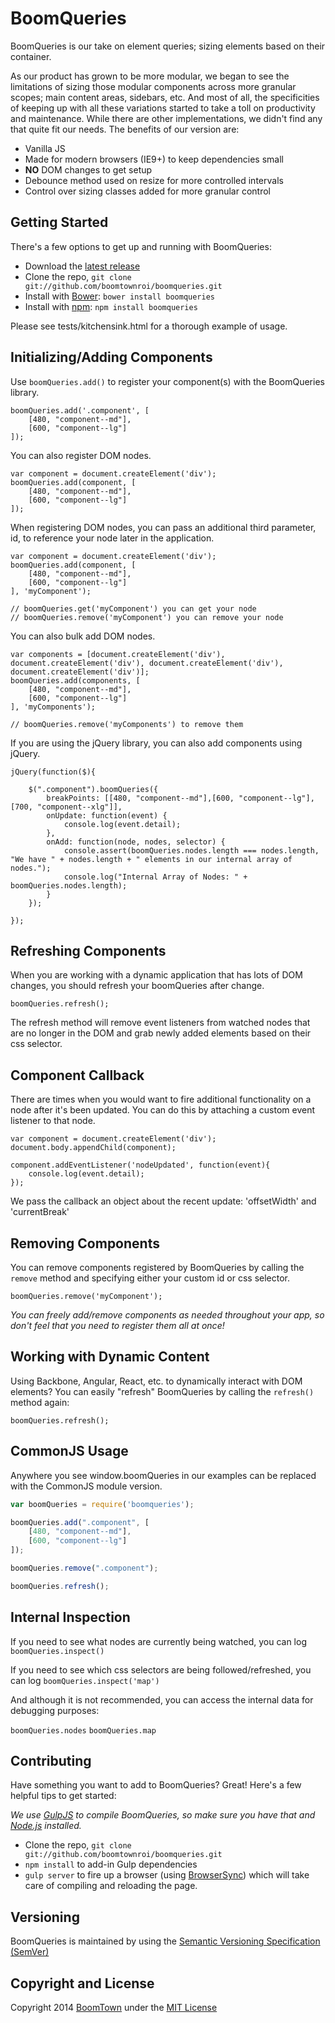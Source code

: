 # BoomQueries

BoomQueries is our take on element queries; sizing elements based on their container.

As our product has grown to be more modular, we began to see the limitations of sizing those modular components across more granular scopes; main content areas, sidebars, etc. And most of all, the specificities of keeping up with all these variations started to take a toll on productivity and maintenance. While there are other implementations, we didn't find any that quite fit our needs. The benefits of our version are:

* Vanilla JS
* Made for modern browsers (IE9+) to keep dependencies small
* **NO** DOM changes to get setup
* Debounce method used on resize for more controlled intervals
* Control over sizing classes added for more granular control

## Getting Started

There's a few options to get up and running with BoomQueries:

* Download the [latest release](https://github.com/boomtownroi/boomqueries/releases/latest)
* Clone the repo, `git clone git://github.com/boomtownroi/boomqueries.git`
* Install with [Bower](http://bower.io): `bower install boomqueries`
* Install with [npm](http://npmjs.org): `npm install boomqueries`

Please see tests/kitchensink.html for a thorough example of usage.

## Initializing/Adding Components

Use `boomQueries.add()` to register your component(s) with the BoomQueries library.

	boomQueries.add('.component', [
	    [480, "component--md"],
	    [600, "component--lg"]
	]);

You can also register DOM nodes.

	var component = document.createElement('div');
	boomQueries.add(component, [
	    [480, "component--md"],
	    [600, "component--lg"]
	]);

When registering DOM nodes, you can pass an additional third parameter, id, to reference your node later in the application.

	var component = document.createElement('div');
	boomQueries.add(component, [
	    [480, "component--md"],
	    [600, "component--lg"]
	], 'myComponent');

	// boomQueries.get('myComponent') you can get your node 
	// boomQueries.remove('myComponent') you can remove your node

You can also bulk add DOM nodes.

	var components = [document.createElement('div'), document.createElement('div'), document.createElement('div'), document.createElement('div')];
	boomQueries.add(components, [
	    [480, "component--md"],
	    [600, "component--lg"]
	], 'myComponents');

	// boomQueries.remove('myComponents') to remove them

If you are using the jQuery library, you can also add components using jQuery.

	jQuery(function($){

		$(".component").boomQueries({
			breakPoints: [[480, "component--md"],[600, "component--lg"],[700, "component--xlg"]],
			onUpdate: function(event) {
				console.log(event.detail);
			},
			onAdd: function(node, nodes, selector) {
				console.assert(boomQueries.nodes.length === nodes.length, "We have " + nodes.length + " elements in our internal array of nodes.");
				console.log("Internal Array of Nodes: " + boomQueries.nodes.length);
			}
		});
		
	});


## Refreshing Components

When you are working with a dynamic application that has lots of DOM changes, you should refresh your boomQueries after change.

	boomQueries.refresh();

The refresh method will remove event listeners from watched nodes that are no longer in the DOM and grab newly added elements based on their css selector.


## Component Callback

There are times when you would want to fire additional functionality on a node after it's been updated. You can do this by attaching a custom event listener to that node.

	var component = document.createElement('div');
    document.body.appendChild(component);

    component.addEventListener('nodeUpdated', function(event){
        console.log(event.detail);
    });

We pass the callback an object about the recent update: 'offsetWidth' and 'currentBreak'


## Removing Components

You can remove components registered by BoomQueries by calling the `remove` method and specifying either your custom id or css selector.

	boomQueries.remove('myComponent');

_You can freely add/remove components as needed throughout your app, so don't feel that you need to register them all at once!_


## Working with Dynamic Content

Using Backbone, Angular, React, etc. to dynamically interact with DOM elements? You can easily "refresh" BoomQueries by calling the `refresh()` method again:

	boomQueries.refresh();

## CommonJS Usage

Anywhere you see window.boomQueries in our examples can be replaced with the CommonJS module version.

```js
var boomQueries = require('boomqueries');

boomQueries.add(".component", [
	[480, "component--md"],
	[600, "component--lg"]
]);

boomQueries.remove(".component");

boomQueries.refresh();
```

## Internal Inspection

If you need to see what nodes are currently being watched, you can log `boomQueries.inspect()`

If you need to see which css selectors are being followed/refreshed, you can log `boomQueries.inspect('map')`

And although it is not recommended, you can access the internal data for debugging purposes:

`boomQueries.nodes`
`boomQueries.map`

## Contributing

Have something you want to add to BoomQueries? Great! Here's a few helpful tips to get started:

_We use [GulpJS](http://gulpjs.com) to compile BoomQueries, so make sure you have that and [Node.js](http://nodejs.org/) installed._

* Clone the repo, `git clone git://github.com/boomtownroi/boomqueries.git`
* `npm install` to add-in Gulp dependencies
* `gulp server` to fire up a browser (using [BrowserSync](http://www.browsersync.io/)) which will take care of compiling and reloading the page.


## Versioning

BoomQueries is maintained by using the [Semantic Versioning Specification (SemVer)](http://semver.org/)

## Copyright and License

Copyright 2014 [BoomTown](http://boomtownroi.com) under the [MIT License](https://github.com/BoomTownROI/boomqueries/blob/master/LICENSE.md)
